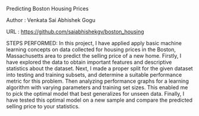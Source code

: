 Predicting Boston Housing Prices

Author : Venkata Sai Abhishek Gogu

URL : https://github.com/saiabhishekgv/boston_housing

STEPS PERFORMED:
In this project, I have applied apply basic machine learning concepts on data collected for housing prices in the Boston, Massachusetts area to predict the selling price of a new home. 
Firstly, I have explored the data to obtain important features and descriptive statistics about the dataset. 
Next, I made a proper split for the given dataset into testing and training subsets, and determine a suitable performance metric for this problem. 
Then analyzing performance graphs for a learning algorithm with varying parameters and training set sizes. 
This enabled me to pick the optimal model that best generalizes for unseen data. 
Finally, I have tested this optimal model on a new sample and compare the predicted selling price to your statistics.

